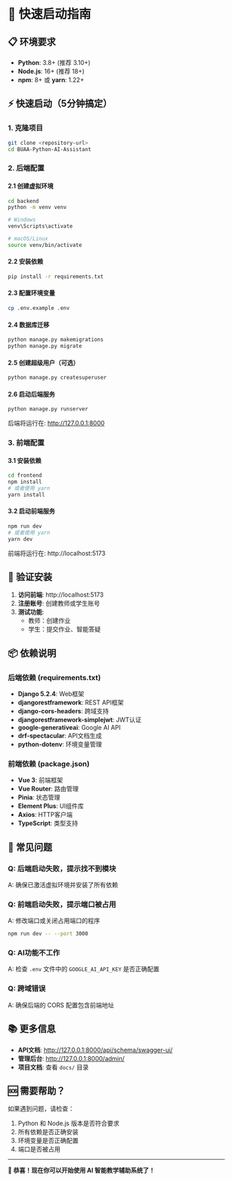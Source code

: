 # 🚀 快速启动指南

## 📋 环境要求

- **Python**: 3.8+ (推荐 3.10+)
- **Node.js**: 16+ (推荐 18+)
- **npm**: 8+ 或 **yarn**: 1.22+

## ⚡ 快速启动（5分钟搞定）

### 1. 克隆项目
```bash
git clone <repository-url>
cd BUAA-Python-AI-Assistant
```

### 2. 后端配置

#### 2.1 创建虚拟环境
```bash
cd backend
python -m venv venv

# Windows
venv\Scripts\activate

# macOS/Linux
source venv/bin/activate
```

#### 2.2 安装依赖
```bash
pip install -r requirements.txt
```

#### 2.3 配置环境变量
```bash
cp .env.example .env
```

#### 2.4 数据库迁移
```bash
python manage.py makemigrations
python manage.py migrate
```

#### 2.5 创建超级用户（可选）
```bash
python manage.py createsuperuser
```

#### 2.6 启动后端服务
```bash
python manage.py runserver
```
后端将运行在: http://127.0.0.1:8000

### 3. 前端配置

#### 3.1 安装依赖
```bash
cd frontend
npm install
# 或者使用 yarn
yarn install
```

#### 3.2 启动前端服务
```bash
npm run dev
# 或者使用 yarn
yarn dev
```
前端将运行在: http://localhost:5173

## 🎯 验证安装

1. **访问前端**: http://localhost:5173
2. **注册账号**: 创建教师或学生账号
3. **测试功能**: 
   - 教师：创建作业
   - 学生：提交作业、智能答疑

## 📦 依赖说明

### 后端依赖 (requirements.txt)
- **Django 5.2.4**: Web框架
- **djangorestframework**: REST API框架
- **django-cors-headers**: 跨域支持
- **djangorestframework-simplejwt**: JWT认证
- **google-generativeai**: Google AI API
- **drf-spectacular**: API文档生成
- **python-dotenv**: 环境变量管理

### 前端依赖 (package.json)
- **Vue 3**: 前端框架
- **Vue Router**: 路由管理
- **Pinia**: 状态管理
- **Element Plus**: UI组件库
- **Axios**: HTTP客户端
- **TypeScript**: 类型支持

## 🔧 常见问题

### Q: 后端启动失败，提示找不到模块
A: 确保已激活虚拟环境并安装了所有依赖

### Q: 前端启动失败，提示端口被占用
A: 修改端口或关闭占用端口的程序
```bash
npm run dev -- --port 3000
```

### Q: AI功能不工作
A: 检查 `.env` 文件中的 `GOOGLE_AI_API_KEY` 是否正确配置

### Q: 跨域错误
A: 确保后端的 CORS 配置包含前端地址

## 📚 更多信息

- **API文档**: http://127.0.0.1:8000/api/schema/swagger-ui/
- **管理后台**: http://127.0.0.1:8000/admin/
- **项目文档**: 查看 `docs/` 目录

## 🆘 需要帮助？

如果遇到问题，请检查：
1. Python 和 Node.js 版本是否符合要求
2. 所有依赖是否正确安装
3. 环境变量是否正确配置
4. 端口是否被占用

---

**🎉 恭喜！现在你可以开始使用 AI 智能教学辅助系统了！**
